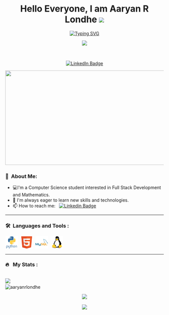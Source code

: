 <h1 align="center">Hello Everyone, I am Aaryan R Londhe <img src="https://media.giphy.com/media/hvRJCLFzcasrR4ia7z/giphy.gif" width="40"></h1>

<p align="center">
<a href="https://git.io/typing-svg"><img src="https://readme-typing-svg.demolab.com?font=Fira+Code&weight=600&size=40&pause=1000&color=1086F7&center=true&vCenter=true&width=1000&lines=Software+Developer.;Tech+Enthusiast.;Active+Learner.;Machine+Learning+Engineer.;Feel+free+to+reach+out!" alt="Typing SVG" /></a>
</p>

<p align="center">
  <img src="http://github-readme-streak-stats.herokuapp.com?user=aaryanrlondhe&theme=sunset-gradient" />
</p>
<p align="center">
  <img src="https://komarev.com/ghpvc/?username=aaryanrlondhe&style=flat-square&color=blue" alt="">
</p>



<p align="center">
<a href="https://www.linkedin.com/in/aaryanrlondhe/"><img src="https://img.shields.io/badge/LinkedIn-blue?style=for-the-badge&logo=linkedin&logoColor=white" alt="LinkedIn Badge"></a>
</p>

  <div>
<p align="center"><img src="https://media.giphy.com/media/doXBzUFJRxpaUbuaqz/giphy.gif" width="600" height="300"  /></p>
</div>
<div>

### 🧠 &nbsp;About Me:

- 💻I'm a Computer Science student interested in Full Stack Development and Mathematics.
- 🌱 I'm always eager to learn new skills and technologies.
- 📫 How to reach me: &nbsp; [![Linkedin Badge](https://img.shields.io/badge/-aaryanrlondhe-blue?style=flat&logo=Linkedin&logoColor=white)](https://www.linkedin.com/in/aaryanrlondhe/)

---

### 🛠 &nbsp;Languages and Tools :

<p>
<img src="https://github.com/devicons/devicon/blob/master/icons/python/python-original-wordmark.svg" title="Python" alt="Python" width="40" height="40"/>&nbsp;
<img src="https://github.com/devicons/devicon/blob/master/icons/html5/html5-original.svg" title="HTML5" alt="HTML" width="40" height="40"/>&nbsp;
<img src="https://github.com/devicons/devicon/blob/master/icons/mysql/mysql-original-wordmark.svg" title="MySQL"  alt="MySQL" width="40" height="40"/>&nbsp;
<img src="https://github.com/devicons/devicon/blob/master/icons/linux/linux-original.svg" title="Linux" alt="Linux" width="40" height="40"/>&nbsp;

</p>

---

### 🔥 &nbsp; My Stats :
<br />
<img src="https://github-readme-stats.vercel.app/api?username=aaryanrlondhe&include_all_commits=true&count_private=true&show_icons=true&line_height=20&title_color=7A7ADB&icon_color=2234AE&text_color=D3D3D3&bg_color=0,000000,130F40" width="450"/>
<br />
  <img src="https://github-readme-stats.vercel.app/api/top-langs?username=aaryanrlondhe&show_icons=true&locale=en&layout=compact&line_height=20&title_color=7A7ADB&icon_color=2234AE&text_color=D3D3D3&bg_color=0,000000,130F40" width="450"  alt="aaryanrlondhe"/>


<p align="center"><img src="https://media.giphy.com/media/vLlpbDafjgHystuJ0a/giphy.gif" width="250" /></p>

<p align="center"><img src="https://media.giphy.com/media/TNf5oSRelTeI8/giphy.gif" width="250" /></p>



